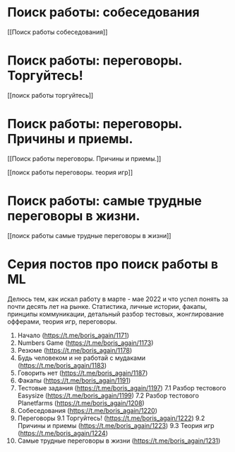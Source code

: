 
# Поиск работы: собеседования
[[Поиск работы собеседования]]

# Поиск работы: переговоры. Торгуйтесь!
[[поиск работы торгуйтесь]]
# Поиск работы: переговоры. Причины и приемы.
[[Поиск работы переговоры. Причины и приемы.]]

[[поиск работы переговоры. теория игр]]

# Поиск работы: самые трудные переговоры в жизни. 
[[поиск работы самые трудные переговоры в жизни]]

# Серия постов про поиск работы в ML

Делюсь тем, как искал работу в марте - мае 2022 и что успел понять за почти десять лет на рынке. Статистика, личные истории, факапы, принципы коммуникации, детальный разбор тестовых, жонглирование офферами, теория игр, переговоры.

1. Начало (https://t.me/boris_again/1171)
2. Numbers Game (https://t.me/boris_again/1173)
3. Резюме (https://t.me/boris_again/1178) 
4. Будь человеком и не работай с мудаками (https://t.me/boris_again/1183) 
5. Говорить нет (https://t.me/boris_again/1187) 
6. Факапы (https://t.me/boris_again/1191) 
7. Тестовые задания (https://t.me/boris_again/1197) 
 7.1 Разбор тестового Easysize  (https://t.me/boris_again/1199)
 7.2  Разбор тестового Planetfarms (https://t.me/boris_again/1208) 
8. Собеседования (https://t.me/boris_again/1220) 
9. Переговоры
 9.1 Торгуйтесь!  (https://t.me/boris_again/1222)
 9.2 Причины и приемы  (https://t.me/boris_again/1223)
 9.3 Теория игр  (https://t.me/boris_again/1224)
10. Самые трудные переговоры в жизни (https://t.me/boris_again/1231)